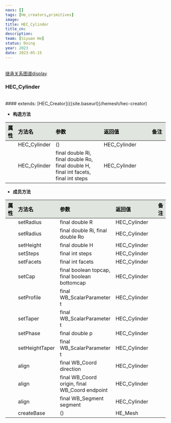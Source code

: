 ```yaml
---
navs: []
tags: [He_creators,primitives]
image:
title: HEC_Cylinder
title_cn:
description: 
team: [Siyuan He]
status: Doing
year: 2023
date: 2023-05-15
---
```

<style>
table th:first-of-type {
width:5%;
}
table th:nth-of-type(2) {
width:20%;
}
table th:nth-of-type(3) {
width:30%;
}
table th:nth-of-type(4) {
width:30%;
}
table th:nth-of-type(5) {
width:8cm;
}
table th {
color: rgba(0,0,0)!important;
font-weight: bold; /*加粗*/
/* text-align: center !important; 内容居中，加上 !important 避免被 Markdown 样式覆盖 */
background: rgba(224,229,223,10)!important; /*背景色*/
}
</style>
            

<br>
<a href="{{site.baseurl}}/display/hemesh" onclick="saveReferrer()">继承关系图谱display</a>
<script>
function saveReferrer() {
  var referrer ='HEC_Cylinder';
  localStorage.setItem('referrer', referrer);
}
</script>

<br>

### HEC_Cylinder

<br>
#### extends:   [HEC_Creator]({{site.baseurl}}/hemesh/hec-creator)
<br>


- **构造方法**

| 属性   | 方法名          | 参数                                                                                  | 返回值          | 备注   |
|:-----|:-------------|:------------------------------------------------------------------------------------|:-------------|:-----|
|      | HEC_Cylinder | ()                                                                                  | HEC_Cylinder |      |
|      | HEC_Cylinder | final double Ri, final double Ro, final double H, final int facets, final int steps | HEC_Cylinder |      |

- **成员方法**

| 属性   | 方法名            | 参数                                             | 返回值          | 备注   |
|:-----|:---------------|:-----------------------------------------------|:-------------|:-----|
|      | setRadius      | final double R                                 | HEC_Cylinder |      |
|      | setRadius      | final double Ri, final double Ro               | HEC_Cylinder |      |
|      | setHeight      | final double H                                 | HEC_Cylinder |      |
|      | setSteps       | final int steps                                | HEC_Cylinder |      |
|      | setFacets      | final int facets                               | HEC_Cylinder |      |
|      | setCap         | final boolean topcap, final boolean bottomcap  | HEC_Cylinder |      |
|      | setProfile     | final WB_ScalarParameter t                     | HEC_Cylinder |      |
|      | setTaper       | final WB_ScalarParameter t                     | HEC_Cylinder |      |
|      | setPhase       | final double p                                 | HEC_Cylinder |      |
|      | setHeightTaper | final WB_ScalarParameter t                     | HEC_Cylinder |      |
|      | align          | final WB_Coord direction                       | HEC_Cylinder |      |
|      | align          | final WB_Coord origin, final WB_Coord endpoint | HEC_Cylinder |      |
|      | align          | final WB_Segment segment                       | HEC_Cylinder |      |
|      | createBase     | ()                                             | HE_Mesh      |      |